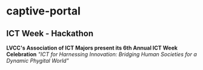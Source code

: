# captive-portal

## ICT Week - Hackathon

**LVCC's Association of ICT Majors present its 6th Annual ICT Week Celebration** *"ICT for Harnessing Innovation: Bridging Human Societies for a Dynamic Phygital World"*